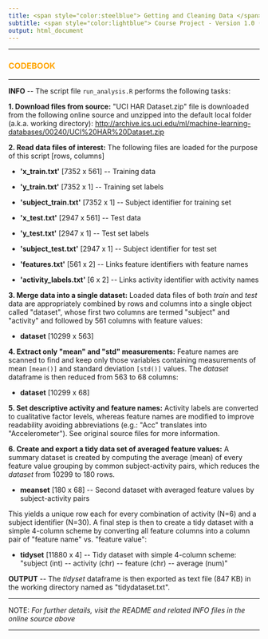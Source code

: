 ```yaml
---
title: <span style="color:steelblue"> Getting and Cleaning Data </span>
subtitle: <span style="color:lightblue"> Course Project - Version 1.0 (May, 2020) </span>
output: html_document
---
```


***
### <span style="color:orange"> CODEBOOK </span>
***

**INFO** -- The script file `run_analysis.R` performs the following tasks:

**1. Download files from source:** "UCI HAR Dataset.zip" file is downloaded from the following online source and unzipped into the default local folder (a.k.a. working directory): <http://archive.ics.uci.edu/ml/machine-learning-databases/00240/UCI%20HAR%20Dataset.zip>

**2. Read data files of interest:** The following files are loaded for the purpose of this script [rows, columns]

  * **'x_train.txt'** [7352 x 561] -- Training data
  * **'y_train.txt'** [7352 x 1] -- Training set labels
  * **'subject_train.txt'** [7352 x 1] -- Subject identifier for training set
  
  * **'x_test.txt'** [2947 x 561] -- Test data
  * **'y_test.txt'** [2947 x 1] -- Test set labels
  * **'subject_test.txt'** [2947 x 1] -- Subject identifier for test set

  * **'features.txt'** [561 x 2] -- Links feature identifiers with feature names
  * **'activity_labels.txt'** [6 x 2] -- Links activity identifier with activity names

**3. Merge data into a single dataset:** Loaded data files of both *train* and *test* data are appropriately combined by rows and columns into a single object called "dataset", whose first two columns are termed "subject" and "activity" and followed by 561 columns with feature values:

  * **dataset** [10299 x 563]

**4. Extract only "mean" and "std" measurements:** Feature names are scanned to find and keep only those variables containing measurements of mean `[mean()]` and standard deviation `[std()]` values. The *dataset* dataframe is then reduced from 563 to 68 columns:

  * **dataset** [10299 x 68]

**5. Set descriptive activity and feature names:** Activity labels are converted to cualitative factor levels, whereas feature names are modified to improve readability avoiding abbreviations (e.g.: "Acc" translates into "Accelerometer"). See original source files for more information.

**6. Create and export a tidy data set of averaged feature values:** A summary dataset is created by computing the average (mean) of every feature value grouping by common subject-activity pairs, which reduces the *dataset* from 10299 to 180 rows.

  * **meanset** [180 x 68] -- Second dataset with averaged feature values by subject-activity pairs

This yields a unique row each for every combination of activity (N=6) and a subject identifier (N=30). A final step is then to create a tidy dataset with a simple 4-column scheme by converting all feature columns into a column pair of "feature name" vs. "feature value":

  * **tidyset** [11880 x 4] -- Tidy dataset with simple 4-column scheme: "subject (int) -- activity (chr) -- feature (chr) -- average (num)"

**OUTPUT** -- The *tidyset* dataframe is then exported as text file (847 KB) in the working directory named as "tidydataset.txt".

***
NOTE: *For further details, visit the README and related INFO files in the online source above*
***